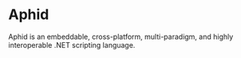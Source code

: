 # Aphid
Aphid is an embeddable, cross-platform, multi-paradigm, and highly interoperable .NET scripting language.
